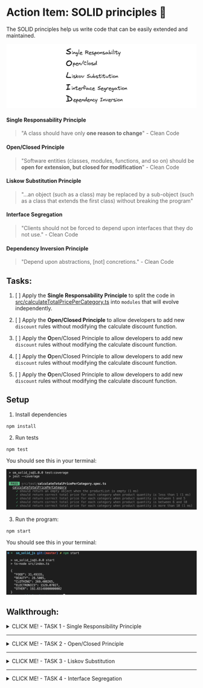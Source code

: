 # Action Item: SOLID principles 💊

The SOLID principles help us write code that can be easily extended and maintained.

![solid-principles](/docs/solid_principles.png)

#### Single Responsability Principle

> "A class should have only **one reason to change**" - Clean Code

#### Open/Closed Principle

> "Software entities (classes, modules, functions, and so on) should be **open for extension, but closed for modification**" - Clean Code

#### Liskow Substitution Principle

> "...an object (such as a class) may be replaced by a sub-object (such as a class that extends the first class) without breaking the program"

#### Interface Segregation

> "Clients should not be forced to depend upon interfaces that they do not use." - Clean Code

#### Dependency Inversion Principle

> "Depend upon abstractions, [not] concretions." - Clean Code

## Tasks:

1. [ ] Apply the **Single Responsability Principle** to split the code in [src/calculateTotalPricePerCategory.ts](/src/calculateTotalPricePerCategory.ts) into `modules` that will evolve independently.

2. [ ] Apply the **Open/Closed Principle** to allow developers to add new `discount` rules without modifying the calculate discount function.

3. [ ] Apply the **O**pen/Closed Principle to allow developers to add new `discount` rules without modifying the calculate discount function.

4. [ ] Apply the **O**pen/Closed Principle to allow developers to add new `discount` rules without modifying the calculate discount function.

5. [ ] Apply the **O**pen/Closed Principle to allow developers to add new `discount` rules without modifying the calculate discount function.

## Setup

1. Install dependencies

```
npm install
```

2. Run tests

```
npm test
```

You should see this in your terminal:

![test-results](/docs/test_results.png)

3. Run the program:

```
npm start
```

You should see this in your terminal:

![program-results](/docs/program_results.png)

## Walkthrough:

<details closed>
<summary>CLICK ME! - TASK 1 - Single Responsibility Principle</summary>

#### TASK 1 - Single Responsibility Principle

Apply the **Single Responsability Principle** to split the code in [src/calculateTotalPricePerCategory.ts](/src/calculateTotalPricePerCategory.ts) into `modules` that will evolve independently.

> "A class should have only one reason to change" - Clean Code

##### Applying this principle well will prevent unexpected secondary effects of code changes in the future.

To do so you need to identify the possible **sources of change** in the code. The most typical are:

- changes in the input shape
- changes in the output requirements
- changes in the logic(control flow)

In our case, after reading the [calculateTotalPricePerCategory.ts](/src/calculateTotalPricePerCategory.ts) function we have identified a couple of **SOURCES OF CHANGE**:

- the way we `extract categories` from the product list might change because the product list shape might change

- the way `discounts` are calculated for a product might change due to business requirements

- the way `tax` is applied might change and the tax rate might change also

To minimize the changes needed in the code to accommodate changes in requirements we will split the original function into smaller ones that address each problem individually.

Try to do this yourself to the best of your ability.

![single-resp-module-structure](/docs/task_1/folder_structure.png)

Advantages of the new structure:

- clear module and function boundaries
- the possibility of testing each function individually

### Solution:

- **🧪 Solution Code: `git checkout feature/single-responsability-principle`**

</details>

---

<details closed>
<summary>CLICK ME! - TASK 2 - Open/Closed Principle</summary>

#### TASK 2 - Open/Closed Principle

Before we start, checkout on the solution branch from the previous exercise or follow on your own code if you ended up with a similar structure:

```bash
git checkout task_two_open_closed_start
```

###### Open/Closed Principle

> > "Software entities (classes, modules, functions, and so on) should be **open for extension, but closed for modification**" - Clean Code

In the case of our original discount function:

```typescript
import { Product } from "../types";

// SOURCE OF CHANGE: We want to add a new discount rule
export default function calculateDiscout(product: Product) {
  let discount = 0;
  if (product.quantity > 10) {
    // 10% discount if we buy more than 10
    discount = product.price.amount * 0.1 * product.quantity;
  } else if (product.quantity > 5) {
    // 5% discount if we buy more than 5
    discount = product.price.amount * 0.05 * product.quantity;
  } else if (product.quantity > 1) {
    // 0% discount if we buy more than 1
    discount = 0;
  }
  return discount;
}
```

##### We want to find a way to be able to add new discount rules without having to change the code of the `calculateDiscout` function.

🧠 Try and think about this for a couple of minutes.

Hmmm...

🙋🏽 What if we can provide the rules as an `array` of `objects` containing the `quantity` and the `discount` amount?

We can afterward use a `for` loop to find the rule that has to be applied depending on the `quantity`.

To do so, in [calculateDiscount.ts](src/priceModule/calculateDiscount.ts) :

1. Add an `interface` for `DiscountRules`

```typescript
interface DiscountRule {
  quantity: number;
  discount: number;
}
```

2. Extract the `rules` to the `config` file in this `module`

```typescript
export const DISCOUNT_RULES = [
  {
    quantity: 10,
    discount: 0.1,
  },
  {
    quantity: 5,
    discount: 0.05,
  },
  {
    quantity: 1,
    discount: 0,
  },
];
```

3. Update the code to use the `rules` array

```typescript
function calculateDiscountBasedOnRules(
  product: Product,
  rules: DiscountRule[]
) {
  // Sort rules by quantity in descending order
  const sortedRules = [...rules].sort((a, b) => b.quantity - a.quantity);

  for (let rule of sortedRules) {
    if (product.quantity >= rule.quantity) {
      // Apply the first matching rule
      return product.price.amount * rule.discount * product.quantity;
    }
  }
  return discount;

  // No rule matched, return 0
  return 0;
}
```

4. Apply the rules array to the exported version of the function so our clients(whoever is using this function) are not affected

```typescript
export default function calculateDiscount(product: Product) {
  return calculateDiscountBasedOnRules(product, DISCOUNT_RULES);
}
```

###### We can now extend the `calculateDiscount` behaivour without changing the `caculateDiscoutBasedOnRules` function - so we can say the function is `Open for extension` and at the same time `Closed for modification`.

### Solution:

- **🧪 Solution Code: `git checkout open-closed-principle`**

</details>

---

<details closed>
<summary>CLICK ME! - TASK 3 - Liskov Substitution</summary>

#### TASK 3 - Liskov Substitution

> "...an object (such as a class) may be replaced by a sub-object (such as a class that extends the first class) without breaking the program"

To illustrate this we will use `classes` for our products and move the relevant logic to class methods.

Before we start, checkout on the following branch:

```bash
git checkout feature/liskow-substitution-principle
```

Head over to [types.ts](/src/types.ts) and checkout our new `classes`:

#### Product Class

```typescript
export class Product {
  public id: number;
  public name: string;
  public category: ProductCategory;
  public quantity: number;
  public price: {
    amount: number;
    currency: string;
  };

  constructor(
    id: number,
    name: string,
    category: ProductCategory,
    quantity: number,
    price: { amount: number; currency: string }
  ) {
    this.id = id;
    this.name = name;
    this.category = category;
    this.quantity = quantity;
    this.price = price;
  }

  calculateTotalPrice(): number {
    return this.price.amount * this.quantity;
  }

  calculateTotalPriceWithTax(taxRate: number): number {
    return this.calculateTotalPrice() * (1 + taxRate);
  }
}
```

And an example of a `class` that inherits from `Product`:

```typescript
// GIFT PRODUCT cannot be used in place of Product
export class GiftProduct extends Product {
  private isTaxable = true;
  calculateTotalPriceWithTax(taxRate: number): number {
    // violation of LSP
    throw new Error("Gift products are not taxable");
  }
}
```

⚠️ Violation of **Liskov Substitution**:

`GiftProduct` cannot be used in the code instead of its parent class(super object) because it will result in errors thrown when the `calculateTotalPriceWithTax` method is called.

To illustrate this we wrote a test in [liskovTest.spec.ts](src/test/liskovTest.spec.ts) that you can run:

```bash
npm test --t liskovTest
```

The test will fail, showing a violation of the `LSP`:

TODO - ad an image here []

### Solving the `LSP` violation:

In our case, becasuse we use `TypeScript` we ensure that at least from the shape perspective the children classes will comply with the interface of the parent. However we can stil break `LSP` with behaivour, like exception throwing. To avoid it we need to:

1. Avoid throwing errors in subclases that parent classes do not throw. In this class case we can just return 0 instead:

```typescript
export class GiftProduct extends Product {
  private isTaxable = false;

  calculateTotalPriceWithTax(taxRate: number): number {
    // Rather than throw an error, just ignore the tax for gift products
    if (this.isTaxable) {
      return super.calculateTotalPriceWithTax(taxRate);
    } else {
      // If the product is not taxable, return the total price without tax
      return this.calculateTotalPrice();
    }
  }
}
```

2. Prefer **Composition** over **Inheritance** - this is something frameworks like `React` adopted to avoid problems that come from having long inheritance chains(like the violation of `LSP`).

Instead of inheriting the tax application behaivour, we will add it to our objects at build time:

Our new class will looks something like this:

```typescript
interface TaxStrategy {
  calculateTax(amount: number): number;
}

class StandardTaxStrategy implements TaxStrategy {
  calculateTax(amount: number): number {
    return amount * 0.2; // 20% tax
  }
}

class NonTaxableStrategy implements TaxStrategy {
  calculateTax(amount: number): number {
    return 0;
  }
}

export class Product {
  public id: number;
  public name: string;
  public category: ProductCategory;
  public quantity: number;
  public price: {
    amount: number;
    currency: string;
  };
  private taxStrategy: TaxStrategy;

  constructor(
    id: number,
    name: string,
    category: ProductCategory,
    quantity: number,
    price: { amount: number; currency: string },
    taxStrategy: TaxStrategy
  ) {
    this.id = id;
    this.name = name;
    this.category = category;
    this.quantity = quantity;
    this.price = price;
    this.taxStrategy = taxStrategy;
  }

  calculateTotalPrice(): number {
    return this.price.amount * this.quantity;
  }

  calculateTotalPriceWithTax(): number {
    const tax = this.taxStrategy.calculateTax(this.calculateTotalPrice());
    return this.calculateTotalPrice() + tax;
  }
}

// Tax Behaivour Comes from Composing the Object rather then being inherited from a parent class
const regularProduct = new Product(
  1,
  "Regular Product",
  ProductCategory.FOOD,
  2,
  { amount: 100, currency: "USD" },
  new StandardTaxStrategy()
);

const giftProduct = new Product(
  2,
  "Gift Product",
  ProductCategory.FOOD,
  2,
  { amount: 100, currency: "USD" },
  new NonTaxableStrategy()
);
```

You can implement any of the solutions above. We recommend you try this in any codebase you are working with to make sure you fixate the concept.

</details>

---

<details closed>
<summary>CLICK ME! - TASK 4 - Interface Segregation</summary>

#### TASK 4 - Interface Segregation

<details closed>

---

<details closed>
<summary>CLICK ME! - TASK 5 - Dependency Inversion</summary>

#### TASK 5 - Dependency Inversion

<details closed>

---

![software-mastery](/docs/software_mastery.png)

##### To get additional feedback and support on this **Action Item**, you can:

👉 Attend one of our **Weekly Coaching Sessions** to receive feedback and advice on specific challenges. **[RSVP to an upcoming session here](https://community.theseniordev.com/c/coaching-calls/)**!

👉 Share a question or challenge in the **[Code Review Space](https://community.theseniordev.com/c/codereview/)** to receive insights and suggestions from the coaches!
